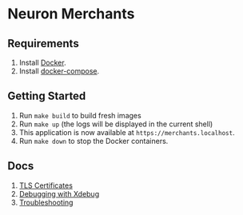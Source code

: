 # Neuron Merchants

## Requirements
1. Install [Docker](https://docker.com/).
2. Install [docker-compose](https://docs.docker.com/compose/install/).

## Getting Started
1. Run `make build` to build fresh images
2. Run `make up` (the logs will be displayed in the current shell)
3. This application is now available at `https://merchants.localhost`.
4. Run `make down` to stop the Docker containers.

## Docs
1. [TLS Certificates](docs/tls.md)
2. [Debugging with Xdebug](docs/xdebug.md)
3. [Troubleshooting](docs/troubleshooting.md)
